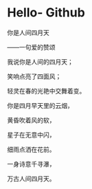 # Hello- Github 
你是人间四月天

——一句爱的赞颂

我说你是人间的四月天；

笑响点亮了四面风；

轻灵在春的光艳中交舞着变。

你是四月早天里的云烟，

黄昏吹着风的软，

星子在无意中闪，

细雨点洒在花前。

一身诗意千寻瀑，

万古人间四月天。
